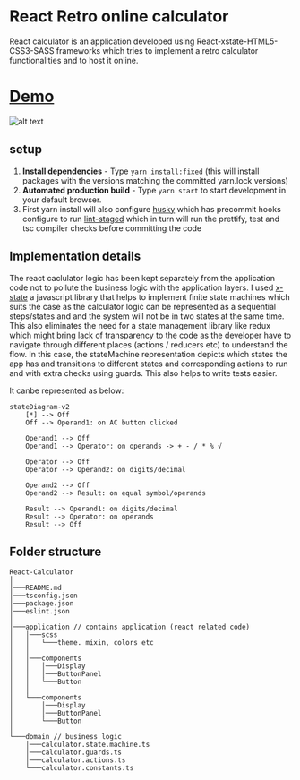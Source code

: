 # React Retro online calculator

React calculator is an application developed using React-xstate-HTML5-CSS3-SASS frameworks which tries to implement a retro calculator functionalities and to host it online.

# [Demo](https://noushad-pp.github.io/react-calculator)

![alt text](https://res.cloudinary.com/noushadpp/image/upload/v1534347137/projects-related/calculator.png)

## setup

1. **Install dependencies** - Type `yarn install:fixed` (this will install packages with the versions matching the committed yarn.lock versions)
2. **Automated production build** - Type `yarn start` to start development in your default browser.
3. First yarn install will also configure [husky](https://typicode.github.io/husky/#/) which has precommit hooks configure to run [lint-staged](https://github.com/okonet/lint-staged) which in turn will run the prettify, test and tsc compiler checks before committing the code

## Implementation details

The react caclulator logic has been kept separately from the application code not to pollute the business logic with the application layers. I used [x-state](https://xstate.js.org/docs/) a javascript library that helps to implement finite state machines
which suits the case as the calculator logic can be represented as a sequential steps/states and and the system will not be in two states at the same time.
This also eliminates the need for a state management library like redux which might bring lack of transparency to the code as the developer have to navigate through different places (actions / reducers etc) to understand the flow. In this case, the stateMachine representation depicts which states the app has and transitions
to different states and corresponding actions to run and with extra checks using guards.
This also helps to write tests easier.

It canbe represented as below:

```mermaid
stateDiagram-v2
    [*] --> Off
    Off --> Operand1: on AC button clicked

    Operand1 --> Off
    Operand1 --> Operator: on operands -> + - / * % √

    Operator --> Off
    Operator --> Operand2: on digits/decimal

    Operand2 --> Off
    Operand2 --> Result: on equal symbol/operands

    Result --> Operand1: on digits/decimal
    Result --> Operator: on operands
    Result --> Off
```

## Folder structure

```
React-Calculator
│
│───README.md
│───tsconfig.json
│───package.json
│───eslint.json
│
│───application // contains application (react related code)
│   │───scss
│   │   └───theme. mixin, colors etc
│   │
│   │───components
│   │   │───Display
│   │   │───ButtonPanel
│   │   └───Button
│   │
│   └───components
│       │───Display
│       │───ButtonPanel
│       └───Button
│
└───domain // business logic
    │───calculator.state.machine.ts
    │───calculator.guards.ts
    │───calculator.actions.ts
    └───calculator.constants.ts
```
